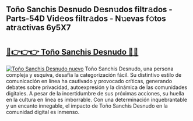 ## Toño Sanchis Desnudo D𝚎sn𝚞dos filtr𝚊dos - Parts-54D Vid𝚎os filtr𝚊dos - N𝚞evas f𝚘tos atr𝚊ctivas 6y5X7

# <h2><a href="http://mb980ok.tromn.icu/?c=To%c3%b1o+Sanchis+Desnudo">🔗👉👉👉 Toño Sanchis Desnudo 🔗🔗</a></h2>

[![Toño Sanchis Desnudo nuevo](https://i.imgur.com/pEAQMta.gif)](http://mb980ok.tromn.icu/?c=To%c3%b1o+Sanchis+Desnudo)
Toño Sanchis Desnudo, una persona compleja y esquiva, desafía la categorización fácil. Su distintivo estilo de comunicación en línea ha cautivado y provocado críticas, generando debates sobre privacidad, autoexpresión y la dinámica de las comunidades digitales. A pesar de la incertidumbre de sus próximas acciones, su huella en la cultura en línea es imborrable. Con una determinación inquebrantable y un encanto innegable, el impacto de Toño Sanchis Desnudo en la comunidad digital es inmenso.

